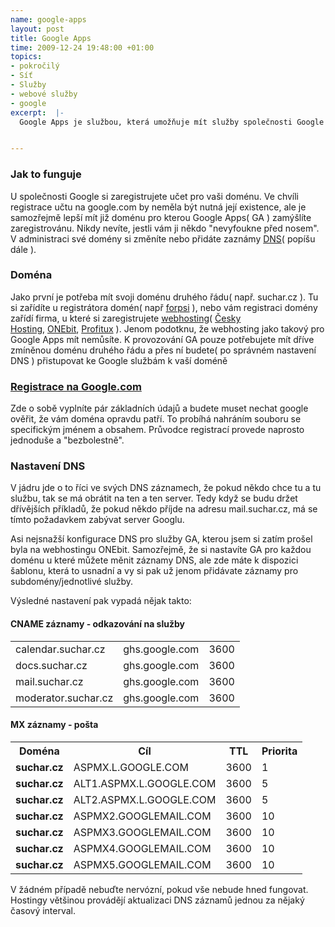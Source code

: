 ```yaml
--- 
name: google-apps
layout: post
title: Google Apps
time: 2009-12-24 19:48:00 +01:00
topics: 
- pokročilý
- Síť
- Služby
- webové služby
- google
excerpt:  |-
  Google Apps je službou, která umožňuje mít služby společnosti Google pro svojí doménu. Nemáte už pak například mail na emil.suchar@gmail.com, ale například emil@suchar.cz( mailem to nekončí ). V tomto článku popíši jak to zhruba funguje a jak si Google Apps zřídit.


---
```


### Jak to funguje

U společnosti Google si zaregistrujete učet pro vaši doménu. Ve chvíli registrace učtu na google.com by neměla být nutná její existence, ale je samozřejmě lepší mít již doménu pro kterou Google Apps( GA ) zamýšlíte zaregistrovánu. Nikdy nevíte, jestli vám ji někdo "nevyfoukne před nosem". V administraci své domény si změníte nebo přidáte zaznámy <a title="DNS na wikipedii" href="http://cs.wikipedia.org/wiki/DNS">DNS</a>( popíšu dále ).

### Doména

Jako první je potřeba mít svoji doménu druhého řádu( např. suchar.cz ). Tu si zařídíte u registrátora domén( např <a title="Registrace domén na FORPSI" href="https://www.forpsi.com/domain/">forpsi</a> ), nebo vám registraci domény zařídí firma, u které si zaregistrujete <a title="Webhosting na wikipedii" href="http://cs.wikipedia.org/wiki/Webhosting">webhosting</a>( <a title="Firma nabízející webhosting" href="http://www.cesky-hosting.cz/">Česky Hosting</a>, <a title="Fima nabízející webhosting" href="https://www.onebit.cz/">ONEbit</a>, <a title="Firma nabízející webhosting" href="http://www.profitux.cz/">Profitux</a> ). Jenom podotknu, že webhosting jako takový pro Google Apps mít nemůsíte. K provozování GA pouze potřebujete mít dříve zmíněnou doménu druhého řádu a přes ní budete( po správném nastavení DNS ) přistupovat ke Google službám k vaší doméně

### <a title="Registrace učtu pro Google Apps" href="http://www.google.com/a/cpanel/domain/new?hl=cs">Registrace na Google.com</a>

Zde o sobě vyplníte pár základních údajů a budete muset nechat google ověřit, že vám doména opravdu patří. To probíhá nahráním souboru se specifickým jménem a obsahem. Průvodce registrací provede naprosto jednoduše a "bezbolestně".

### Nastavení DNS

V jádru jde o to říci ve svých DNS záznamech, že pokud někdo chce tu a tu službu, tak se má obrátit na ten a ten server. Tedy když se budu držet dřívějších příkladů, že pokud někdo příjde na adresu mail.suchar.cz, má se tímto požadavkem zabývat server Googlu.

Asi nejsnažší konfigurace DNS pro služby GA, kterou jsem si zatím prošel byla na webhostingu ONEbit. Samozřejmě, že si nastavíte GA pro každou doménu u které můžete měnit záznamy DNS, ale zde máte k dispozici šablonu, která to usnadní a vy si pak už jenom přidávate záznamy pro subdomény/jednotlivé služby.

Výsledné nastavení pak vypadá nějak takto:

#### CNAME záznamy - odkazování na služby

<table border="0">
<tbody>
<tr>
<td>calendar.suchar.cz</td>
<td>ghs.google.com</td>
<td>3600</td>
</tr>
<tr>
<td>docs.suchar.cz</td>
<td>ghs.google.com</td>
<td>3600</td>
</tr>
<tr>
<td>mail.suchar.cz</td>
<td>ghs.google.com</td>
<td>3600</td>
</tr>
<tr>
<td>moderator.suchar.cz</td>
<td>ghs.google.com</td>
<td>3600</td>
</tr>
</tbody></table>

#### MX záznamy - pošta

<table class="dns-rcs" border="0">
<tbody>
<tr>
<th>Doména</th>
<th>Cíl</th>
<th>TTL</th>
<th>Priorita</th>
</tr>
<tr>
<td><strong>suchar.cz</strong></td>
<td>ASPMX.L.GOOGLE.COM</td>
<td>3600</td>
<td>1</td>
</tr>
<tr>
<td><strong>suchar.cz</strong></td>
<td>ALT1.ASPMX.L.GOOGLE.COM</td>
<td>3600</td>
<td>5</td>
</tr>
<tr>
<td><strong>suchar.cz</strong></td>
<td>ALT2.ASPMX.L.GOOGLE.COM</td>
<td>3600</td>
<td>5</td>
</tr>
<tr>
<td><strong>suchar.cz</strong></td>
<td>ASPMX2.GOOGLEMAIL.COM</td>
<td>3600</td>
<td>10</td>
</tr>
<tr>
<td><strong>suchar.cz</strong></td>
<td>ASPMX3.GOOGLEMAIL.COM</td>
<td>3600</td>
<td>10</td>
</tr>
<tr>
<td><strong>suchar.cz</strong></td>
<td>ASPMX4.GOOGLEMAIL.COM</td>
<td>3600</td>
<td>10</td>
</tr>
<tr>
<td><strong>suchar.cz</strong></td>
<td>ASPMX5.GOOGLEMAIL.COM</td>
<td>3600</td>
<td>10</td>
</tr>
</tbody></table>

V žádném případě nebuďte nervózní, pokud vše nebude hned fungovat. Hostingy většinou provádějí aktualizaci DNS záznamů jednou za nějaký časový interval.
